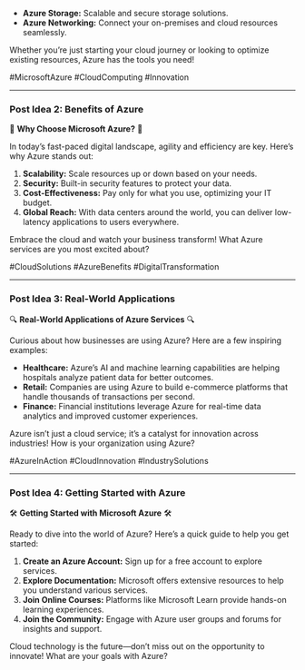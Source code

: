 - **Azure Storage:** Scalable and secure storage solutions.
- **Azure Networking:** Connect your on-premises and cloud resources seamlessly.

Whether you’re just starting your cloud journey or looking to optimize existing resources, Azure has the tools you need!

#MicrosoftAzure #CloudComputing #Innovation

---

### Post Idea 2: Benefits of Azure
🌟 **Why Choose Microsoft Azure?** 🌟

In today’s fast-paced digital landscape, agility and efficiency are key. Here’s why Azure stands out:

1. **Scalability:** Scale resources up or down based on your needs.
2. **Security:** Built-in security features to protect your data.
3. **Cost-Effectiveness:** Pay only for what you use, optimizing your IT budget.
4. **Global Reach:** With data centers around the world, you can deliver low-latency applications to users everywhere.

Embrace the cloud and watch your business transform! What Azure services are you most excited about?

#CloudSolutions #AzureBenefits #DigitalTransformation

---

### Post Idea 3: Real-World Applications
🔍 **Real-World Applications of Azure Services** 🔍

Curious about how businesses are using Azure? Here are a few inspiring examples:

- **Healthcare:** Azure’s AI and machine learning capabilities are helping hospitals analyze patient data for better outcomes.
- **Retail:** Companies are using Azure to build e-commerce platforms that handle thousands of transactions per second.
- **Finance:** Financial institutions leverage Azure for real-time data analytics and improved customer experiences.

Azure isn’t just a cloud service; it’s a catalyst for innovation across industries! How is your organization using Azure?

#AzureInAction #CloudInnovation #IndustrySolutions

---

### Post Idea 4: Getting Started with Azure
🛠️ **Getting Started with Microsoft Azure** 🛠️

Ready to dive into the world of Azure? Here’s a quick guide to help you get started:

1. **Create an Azure Account:** Sign up for a free account to explore services.
2. **Explore Documentation:** Microsoft offers extensive resources to help you understand various services.
3. **Join Online Courses:** Platforms like Microsoft Learn provide hands-on learning experiences.
4. **Join the Community:** Engage with Azure user groups and forums for insights and support.

Cloud technology is the future—don’t miss out on the opportunity to innovate! What are your goals with Azure?
